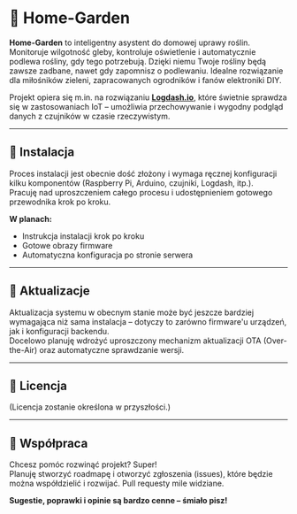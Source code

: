 # 🌱 Home-Garden

**Home-Garden** to inteligentny asystent do domowej uprawy roślin. Monitoruje wilgotność gleby, kontroluje oświetlenie i automatycznie podlewa rośliny, gdy tego potrzebują. Dzięki niemu Twoje rośliny będą zawsze zadbane, nawet gdy zapomnisz o podlewaniu. Idealne rozwiązanie dla miłośników zieleni, zapracowanych ogrodników i fanów elektroniki DIY.

Projekt opiera się m.in. na rozwiązaniu [**Logdash.io**](https://logdash.io), które świetnie sprawdza się w zastosowaniach IoT – umożliwia przechowywanie i wygodny podgląd danych z czujników w czasie rzeczywistym.

---

## 🔧 Instalacja

Proces instalacji jest obecnie dość złożony i wymaga ręcznej konfiguracji kilku komponentów (Raspberry Pi, Arduino, czujniki, Logdash, itp.).  
Pracuję nad uproszczeniem całego procesu i udostępnieniem gotowego przewodnika krok po kroku.

**W planach:**
- Instrukcja instalacji krok po kroku  
- Gotowe obrazy firmware 
- Automatyczna konfiguracja po stronie serwera

---

## 🔄 Aktualizacje

Aktualizacja systemu w obecnym stanie może być jeszcze bardziej wymagająca niż sama instalacja – dotyczy to zarówno firmware'u urządzeń, jak i konfiguracji backendu.  
Docelowo planuję wdrożyć uproszczony mechanizm aktualizacji OTA (Over-the-Air) oraz automatyczne sprawdzanie wersji.

---

## 📄 Licencja

(Licencja zostanie określona w przyszłości.)

---

## 🤝 Współpraca

Chcesz pomóc rozwinąć projekt? Super!  
Planuję stworzyć roadmapę i otworzyć zgłoszenia (issues), które będzie można współdzielić i rozwijać. Pull requesty mile widziane.

**Sugestie, poprawki i opinie są bardzo cenne – śmiało pisz!**
